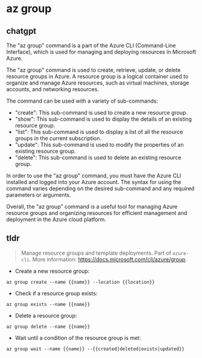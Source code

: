 # az group 
## chatgpt 
The "az group" command is a part of the Azure CLI (Command-Line Interface), which is used for managing and deploying resources in Microsoft Azure. 

The "az group" command is used to create, retrieve, update, or delete resource groups in Azure. A resource group is a logical container used to organize and manage Azure resources, such as virtual machines, storage accounts, and networking resources.

The command can be used with a variety of sub-commands:

- "create": This sub-command is used to create a new resource group.
- "show": This sub-command is used to display the details of an existing resource group.
- "list": This sub-command is used to display a list of all the resource groups in the current subscription.
- "update": This sub-command is used to modify the properties of an existing resource group.
- "delete": This sub-command is used to delete an existing resource group.

In order to use the "az group" command, you must have the Azure CLI installed and logged into your Azure account. The syntax for using the command varies depending on the desired sub-command and any required parameters or arguments. 

Overall, the "az group" command is a useful tool for managing Azure resource groups and organizing resources for efficient management and deployment in the Azure cloud platform. 

## tldr 
 
> Manage resource groups and template deployments.
> Part of `azure-cli`.
> More information: <https://docs.microsoft.com/cli/azure/group>.

- Create a new resource group:

`az group create --name {{name}} --location {{location}}`

- Check if a resource group exists:

`az group exists --name {{name}}`

- Delete a resource group:

`az group delete --name {{name}}`

- Wait until a condition of the resource group is met:

`az group wait --name {{name}} --{{created|deleted|exists|updated}}`
